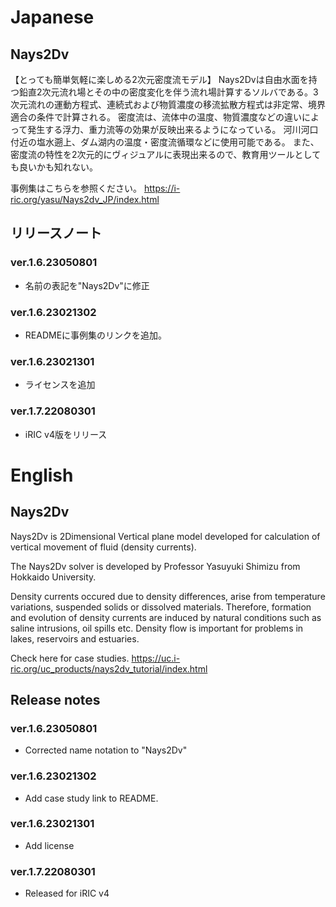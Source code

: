 # Japanese
## Nays2Dv 
【とっても簡単気軽に楽しめる2次元密度流モデル】
Nays2Dvは自由水面を持つ鉛直2次元流れ場とその中の密度変化を伴う流れ場計算するソルバである。3次元流れの運動方程式、連続式および物質濃度の移流拡散方程式は非定常、境界適合の条件で計算される。
密度流は、流体中の温度、物質濃度などの違いによって発生する浮力、重力流等の効果が反映出来るようになっている。
河川河口付近の塩水遡上、ダム湖内の温度・密度流循環などに使用可能である。
また、密度流の特性を2次元的にヴィジュアルに表現出来るので、教育用ツールとしても良いかも知れない。

事例集はこちらを参照ください。
https://i-ric.org/yasu/Nays2dv_JP/index.html

## リリースノート
### ver.1.6.23050801
* 名前の表記を"Nays2Dv"に修正
### ver.1.6.23021302
* READMEに事例集のリンクを追加。
### ver.1.6.23021301
* ライセンスを追加
### ver.1.7.22080301
* iRIC v4版をリリース

# English
## Nays2Dv 
Nays2Dv is 2Dimensional Vertical plane model developed for calculation of vertical movement of fluid (density currents).

The Nays2Dv solver is developed by Professor Yasuyuki Shimizu from Hokkaido University.

Density currents occured due to density differences, arise from temperature variations, suspended solids or dissolved materials. Therefore, formation and evolution of density currents are induced by natural conditions such as saline intrusions, oil spills etc. Density flow is important for problems in lakes, reservoirs and estuaries.

Check here for case studies.
https://uc.i-ric.org/uc_products/nays2dv_tutorial/index.html

## Release notes
### ver.1.6.23050801
* Corrected name notation to "Nays2Dv"
### ver.1.6.23021302
* Add case study link to README.
### ver.1.6.23021301
* Add license
### ver.1.7.22080301
* Released for iRIC v4

 
